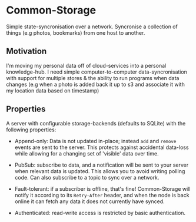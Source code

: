 
# Common-Storage

Simple state-syncronisation over a network. Syncronise a collection of things (e.g photos, bookmarks) from one host to another.

## Motivation

I'm moving my personal data off of cloud-services into a personal knowledge-hub. I need simple computer-to-computer data-syncronisation with support for multiple stores & the ability to run programs when data changes (e.g when a photo is added back it up to s3 and associate it with my location data based on timestamp) 

## Properties

A server with configurable storage-backends (defaults to SQLite) with the following properties:

- Append-only: Data is not updated in-place; instead `add` and `remove` events are sent to the server. This protects against accidental data-loss while allowing for a changing set of 'visible' data over time.

- PubSub: subscribe to data, and a notification will be sent to your server when relevant data is updated. This allows you to avoid writing polling code. Can also subscribe to a topic to sync over a network.

- Fault-tolerant: if a subscriber is offline, that's fine! Common-Storage will notify it according to its `Retry-After` header, and when the node is back online it can fetch any data it does not currently have synced.

- Authenticated: read-write access is restricted by basic authentication.
